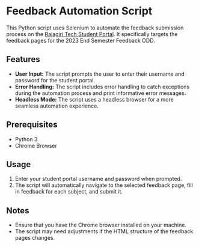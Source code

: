 
# Feedback Automation Script

This Python script uses Selenium to automate the feedback submission process on the [Rajagiri Tech Student Portal](https://www.rajagiritech.ac.in/stud/ktu/student/). It specifically targets the feedback pages for the 2023 End Semester Feedback ODD.

## Features

- **User Input:** The script prompts the user to enter their username and password for the student portal.
- **Error Handling:** The script includes error handling to catch exceptions during the automation process and print informative error messages.
- **Headless Mode:** The script uses a headless browser for a more seamless automation experience.

## Prerequisites

- Python 3
- Chrome Browser

## Usage

1. Enter your student portal username and password when prompted.
2. The script will automatically navigate to the selected feedback page, fill in feedback for each subject, and submit it.

## Notes

- Ensure that you have the Chrome browser installed on your machine.
- The script may need adjustments if the HTML structure of the feedback pages changes.
